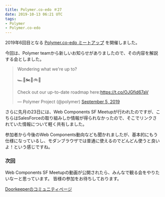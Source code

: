 ```yaml
---
title: Polymer.co-edo ＃27
date: 2019-10-13 06:21 UTC
tags:
- Polymer
- Polymer.co-edo
---
```


2019年6回目となる [Polymer.co-edo ミートアップ](https://polymercoedo.doorkeeper.jp/events/97690) を開催しました。

今回は、Polymer teamから新しいお知らせがありましたので、その内容を解説する会としました。

<blockquote class="twitter-tweet"><p lang="en" dir="ltr">Wondering what we&#39;re up to?<br><br>🏎️🚚🏍️🚗🚲🛴<br><br>Check out our up-to-date roadmap here:<a href="https://t.co/OJGfid67aV">https://t.co/OJGfid67aV</a></p>&mdash; Polymer Project (@polymer) <a href="https://twitter.com/polymer/status/1169665596784402432?ref_src=twsrc%5Etfw">September 5, 2019</a></blockquote> <script async src="https://platform.twitter.com/widgets.js" charset="utf-8"></script>

さらに先月の23日には、Web Components SF Meetupが行われたのですが、こちらはSalesForceの取り組みしか情報が得られなかったので、そこでリンクされていた情報について軽く共有しました。

参加者から今後のWeb Components動向なども聞かれましたが、基本的にもう仕様になっているし、モダンブラウザでは普通に使えるのでどんどん使うと良いよ！という感じですね。

### 次回

Web Components SF Meetupの動画が公開されたら、みんなで観る会をやりたいなーと思っています。
皆様の参加をお待ちしております。

[Doorkeeperのコミュニティページ](https://polymercoedo.doorkeeper.jp/)
